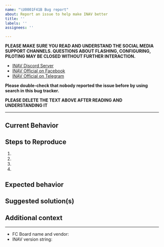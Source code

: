```yaml
---
name: "\U0001F41B Bug report"
about: Report an issue to help make INAV better
title: ''
labels: ''
assignees: ''

---
```


**PLEASE MAKE SURE YOU READ AND UNDERSTAND THE SOCIAL MEDIA SUPPORT CHANNELS. QUESTIONS ABOUT FLASHING, CONFIGURING, PILOTING MAY BE CLOSED WITHOUT FURTHER INTERACTION.**

* [INAV Discord Server](https://discord.gg/peg2hhbYwN)
* [INAV Official on Facebook](https://www.facebook.com/groups/INAVOfficial)
* [INAV Official on Telegram](https://t.me/INAVFlight)

**Please double-check that nobody reported the issue before by using search in this bug tracker.**

**PLEASE DELETE THE TEXT ABOVE AFTER READING AND UNDERSTANDING IT**

****


## Current Behavior
<!-- If applicable, add screenshots, videos and blackbox logs to help explain your problem. -->

## Steps to Reproduce
<!-- Steps to reproduce the behavior: -->
1.
2.
3.
4.

## Expected behavior
<!-- A clear and concise description of what you expected to happen. -->

## Suggested solution(s)
<!-- How could we solve this issue? What changes would need to made to INAV? -->

## Additional context
<!-- Add any other context about the problem here.  -->
<!-- Go to CLI, execute `dump` command copy its output to [PasteBin](https://pastebin.com) and provide a link to a paste here -->

---
<!-- PLEASE FILL THIS OUT -->
<!-- Use CLI 'version' command to get version string -->

- FC Board name and vendor:
- INAV version string:
